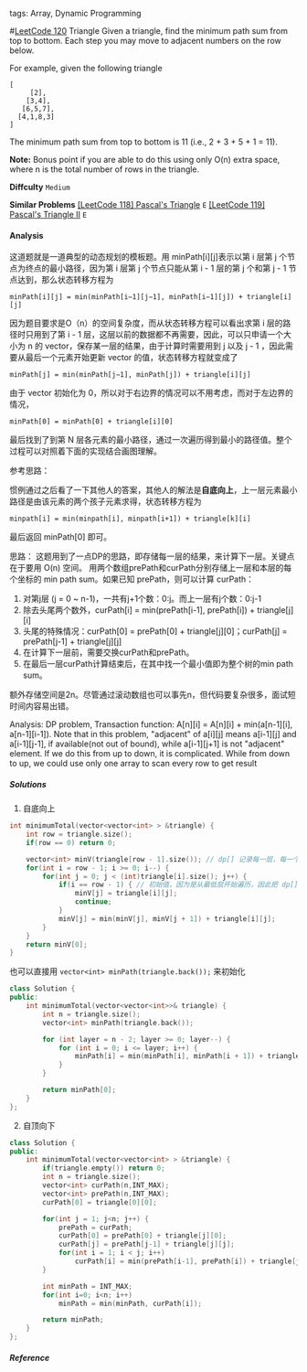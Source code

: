 tags: Array, Dynamic Programming

#[LeetCode 120] Triangle
Given a triangle, find the minimum path sum from top to bottom. Each step you may move to adjacent numbers on the row below.

For example, given the following triangle

    [
         [2],
        [3,4],
       [6,5,7],
      [4,1,8,3]
    ]

The minimum path sum from top to bottom is 11 (i.e., 2 + 3 + 5 + 1 = 11).

**Note:**
Bonus point if you are able to do this using only O(n) extra space, where n is the total number of rows in the triangle.


**Diffculty**
`Medium`

**Similar Problems**
[[LeetCode 118] Pascal's Triangle](https://leetcode.com/problems/pascals-triangle) `E`
[[LeetCode 119] Pascal's Triangle II](https://leetcode.com/problems/pascals-triangle-ii) `E`

#### Analysis

这道题就是一道典型的动态规划的模板题。用 minPath[i][j]表示以第 i 层第 j 个节点为终点的最小路径，因为第 i 层第 j 个节点只能从第 i - 1 层的第 j 个和第 j - 1 节点达到，那么状态转移方程为

    minPath[i][j] = min(minPath[i−1][j−1], minPath[i−1][j]) + triangle[i][j]

因为题目要求是O（n）的空间复杂度，而从状态转移方程可以看出求第 i 层的路径时只用到了第 i - 1 层，这层以前的数据都不再需要，因此，可以只申请一个大小为 n 的 vector，保存某一层的结果，由于计算时需要用到 j 以及 j - 1 ，因此需要从最后一个元素开始更新 vector 的值，状态转移方程就变成了

    minPath[j] = min(minPath[j−1], minPath[j]) + triangle[i][j]

由于 vector 初始化为 0，所以对于右边界的情况可以不用考虑，而对于左边界的情况，

    minPath[0] = minPath[0] + triangle[i][0]

最后找到了到第 N 层各元素的最小路径，通过一次遍历得到最小的路径值。整个过程可以对照着下面的实现结合画图理解。

参考思路：

惯例通过之后看了一下其他人的答案，其他人的解法是**自底向上**，上一层元素最小路径是由该元素的两个孩子元素求得，状态转移方程为

    minpath[i] = min(minpath[i], minpath[i+1]) + triangle[k][i]

最后返回 minPath[0] 即可。


思路：
这题用到了一点DP的思路，即存储每一层的结果，来计算下一层。关键点在于要用 O(n) 空间。
用两个数组prePath和curPath分别存储上一层和本层的每个坐标的 min path sum。如果已知 prePath，则可以计算 curPath：

1. 对第j层 (j = 0 ~ n-1)，一共有j+1个数：0:j。而上一层有j个数：0:j-1
2. 除去头尾两个数外，curPath[i] = min(prePath[i-1], prePath[i]) + triangle[j][i]
3. 头尾的特殊情况：curPath[0] = prePath[0] + triangle[j][0]；curPath[j] = prePath[j-1] + triangle[j][j]
4. 在计算下一层前，需要交换curPath和prePath。
5. 在最后一层curPath计算结束后，在其中找一个最小值即为整个树的min path sum。

额外存储空间是2n。尽管通过滚动数组也可以事先n，但代码要复杂很多，面试短时间内容易出错。


Analysis:
DP problem,
Transaction function: A[n][i] = A[n][i] + min(a[n-1][i], a[n-1][i-1]).
Note that in this problem, "adjacent" of a[i][j] means a[i-1][j] and a[i-1][j-1], if available(not out of bound), while a[i-1][j+1] is not "adjacent" element.
If we do this from up to down, it is complicated. While from down to up, we could use only one array to scan every row to get result

##### Solutions

1. 自底向上

```cpp
int minimumTotal(vector<vector<int> > &triangle) {
    int row = triangle.size();
    if(row == 0) return 0;

    vector<int> minV(triangle[row - 1].size()); // dp[] 记录每一层，每一个元素所能达到的路径的最小值
    for(int i = row - 1; i >= 0; i--) {
        for(int j = 0; j < (int)triangle[i].size(); j++) {
            if(i == row - 1) { // 初始值，因为是从最低层开始遍历，因此把 dp[] 初始值赋值为当前层的元素值
                minV[j] = triangle[i][j];
                continue;
            }
            minV[j] = min(minV[j], minV[j + 1]) + triangle[i][j];
        }
    }
    return minV[0];
}
```
也可以直接用 `vector<int> minPath(triangle.back());` 来初始化

```cpp
class Solution {
public:
    int minimumTotal(vector<vector<int>>& triangle) {
        int n = triangle.size();
        vector<int> minPath(triangle.back());

        for (int layer = n - 2; layer >= 0; layer--) {
            for (int i = 0; i <= layer; i++) {
                minPath[i] = min(minPath[i], minPath[i + 1]) + triangle[layer][i];
            }
        }

        return minPath[0];
    }
};
```

2. 自顶向下

```cpp
class Solution {
public:
    int minimumTotal(vector<vector<int> > &triangle) {
        if(triangle.empty()) return 0;
        int n = triangle.size();
        vector<int> curPath(n,INT_MAX);
        vector<int> prePath(n,INT_MAX);
        curPath[0] = triangle[0][0];

        for(int j = 1; j<n; j++) {
            prePath = curPath;
            curPath[0] = prePath[0] + triangle[j][0];
            curPath[j] = prePath[j-1] + triangle[j][j];
            for(int i = 1; i < j; i++)
                curPath[i] = min(prePath[i-1], prePath[i]) + triangle[j][i];
        }

        int minPath = INT_MAX;
        for(int i=0; i<n; i++)
            minPath = min(minPath, curPath[i]);

        return minPath;
    }
};
```

##### Reference

[LeetCode 120]:https://leetcode.com/problems/triangle

